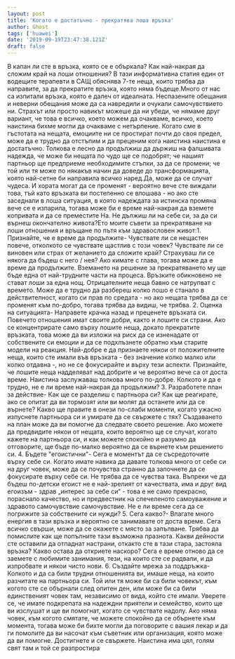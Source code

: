 ```yaml
---
layout: post
title: 'Когато е достатъчно - прекратява лоша връзка'
author: Ghost
tags: ['huawei']
date: '2019-09-19T23:47:38.121Z'
draft: false
---
```


В капан ли сте в връзка, която се е объркала? Как най-накрая да сложим край на лоши отношения? В тази информативна статия един от водещите терапевти в САЩ обяснява 7-те неща, които трябва да направите, за да прекратите връзка, която няма бъдеще.Много от нас са изпитали връзка, която е далеч от идеалната. Неспазените обещания и неверни обещания може да са навредили и очукали самочувствието ни. Страхът или просто навикът можеше да ни убеди, че нямаме друг вариант, че това е всичко, което можем да очакваме, всичко, което наистина бихме могли да очакваме с нетърпение. Когато сме в гъстотата на нещата, емоциите ни се простират почти до своя предел, може да е трудно да отстъпим и да преценим кога наистина наистина е достатъчно. Толкова е лесно да продължиш да държиш на фалшивата надежда, че може би нещата по чудо ще се подобрят; че нашият партньор ще предприеме необходимите стъпки, за да се промени; че той или тя може по някакъв начин да доведе до трансформацията, която най-сетне би направила всичко наред.Да, може да се случат чудеса. И хората могат да се променят - вероятно вече сте виждали това, тъй като връзката ви постепенно се влошава - но ако сте заседнали в лоша ситуация, в която надеждата за истинска промяна вече се е изпарила, тогава може би е време най-накрая да вземете копривата и да се преместите На. Не дължиш ли на себе си, за да си върнеш окончателно живота?Ето моите съвети за прекратяване на лоши отношения и връщане по пътя към здравословен живот:1. Признайте, че е време да продължите- Чувствате ли се нещастен повече, отколкото се чувствате щастлив с този човек? Чувствате ли се виновен или страх от желанието да сложите край? Страхуваш ли се някога да бъдеш с него / нея? Ако кимате с глава, тогава може да е време да продължите. Вземането на решение за прекратяването му ще бъде една от най-трудните части на процеса. Връзките обикновено не стават лоши за една нощ. Отрицателните неща бавно се натрупват с времето. Може да е трудно да разбереш колко лошо е станало в действителност, когато си прав по средата - но ако нещата трябва да се променят към по-добро, тогава трябва да видиш, че трябва. 2. Оценка на ситуацията- Направете крачка назад и преценете връзката си. Повечето отношения имат своите добри, както и лошите си страни. Ако се концентрирате само върху лошите неща, докато прекратите връзката, това може да ви изложи на риск да се изненадате от собствените си емоции и да се подхлъзнете обратно към старите модели на реакция. Най-добре е да признаете някои от положителните неща, които сте имали във връзката - без значение колко малко или колко отдавна -, но не се фокусирайте и върху тези аспекти. Признайте, че лошите неща надделяват над добрите и че вероятно вече са от доста време. Наистина заслужаваш толкова много по-добре. Колкото и да е трудно, не е ли време най-накрая да продължим? 3. Разработете план за действие- Как ще се разделиш с партньора си? Как ще реагирате, ако се опитат да ви тормозят или ви молят да останете или да се върнете? Какво ще правите в онези по-слаби моменти, когато ужасно изпуснете партньора си и умирате да се свържете с тях? Създаването на план може да ви помогне да следвате своето решение. Ако можете да предвидите някои от нещата, които вероятно ще се случат, когато кажете на партньора си, и как можете спокойно и разумно да отговорите, ще бъде по-малко вероятно да се върнете към решението си. 4. Бъдете "егоистични"- Сега е моментът да се съсредоточите върху себе си. Когато имате навика да давате толкова много от себе си на друг човек, може да се почувства странно да започнете да се фокусирате върху себе си. Не трябва да се чувства така. Въпреки че да бъдеш по-детски егоист не е най-зрелият от качествата, има и друг вид егоизъм - здрав „интерес за себе си“ - това е не само прекрасно, пораснало качество, но и предвестник на спечеленото самоуважение и здравото самочувствие самочувствие. Не е ли време сега да се погрижите за собствените си нужди? 5. Сега какво?- Влагате много енергия в тази връзка и вероятно се занимавате от доста време. Сега всичко свърши, може да се окажете с място за запълване. Трябва да помислите как ще попълните тази възможна празнота. Какви дейности сте оставили да отпаднат настрани, откакто сте в тази стара, застояла връзка? Какво остава да откриете наскоро? Сега е време отново да се заемете с любимите занимания, тези, на които сте се радвали, и да изпробвате и някои чисто нови. 6. Създайте мрежа за поддръжка- Колкото и да са били трудни отношенията ви, имаше неща, на които разчитате на партньора си. Той или тя може би са били човекът, към когото сте се обърнали след опитен ден, или може би са били единственият човек там, независимо от вида, който сте имали. Уверете се, че имате подкрепата на надеждни приятели и семейство, които ще ви изслушат и ще ви помогнат, когато се чувствате надолу. Ако няма човек, към когото смятате, че можете спокойно да се обърнете към момента, тогава може би бихте могли да поговорите с вашия лекар и да ги помолите да ви насочат към съветник или организация, която може да ви помогне. Достигнете и се свържете. Наистина има цял, голям свят там и той се разпростира

